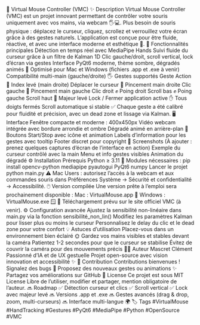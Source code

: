🎯 Virtual Mouse Controller (VMC)
✨ Description
Virtual Mouse Controller (VMC) est un projet innovant permettant de contrôler votre souris uniquement avec vos mains, via webcam 🖐️💻.
Plus besoin de souris physique : déplacez le curseur, cliquez, scrollez et verrouillez votre écran grâce à des gestes naturels.
L’application est conçue pour être fluide, réactive, et avec une interface moderne et esthétique 🎨.
🚀 Fonctionnalités principales
Détection en temps réel avec MediaPipe Hands
Suivi fluide du curseur grâce à un filtre de Kalman 1D
Clic gauche/droit, scroll vertical, lock d’écran via gestes
Interface PyQt6 moderne, thème sombre, dégradés animés 🌈
Optimisé pour Mac et Windows (fichiers .app et .exe à venir)
Compatibilité multi-main (gauche/droite)
🖐️ Gestes supportés
Geste	Action
🖖 Index levé (main droite)	Déplacer le curseur
🤏 Pincement main droite	Clic gauche
🤏 Pincement main gauche	Clic droit
✊ Poing droit	Scroll bas
✊ Poing gauche	Scroll haut
🖕 Majeur levé	Lock / Fermer application active
✋ Tous doigts fermés	Scroll automatique si stable
✅ Chaque geste a été calibré pour fluidité et précision, avec un dead zone et lissage via Kalman.
🖥️ Interface
Fenêtre compacte et moderne : 400x450px
Vidéo webcam intégrée avec bordure arrondie et ombre
Dégradé animé en arrière-plan 🌈
Boutons Start/Stop avec icône et animation
Labels d’information pour les gestes avec tooltip
Footer discret pour copyright
📸 Screenshots
(À ajouter : prenez quelques captures d’écran de l’interface en action)
Exemple du curseur contrôlé avec la main
Menu et info gestes visibles
Animation du dégradé
⚙️ Installation
Prérequis
Python ≥ 3.11 🐍
Modules nécessaires :
pip install opencv-python mediapipe pyautogui PyQt6 numpy
Lancer le projet
python main.py
⚠️ Mac Users : autorisez l’accès à la webcam et aux commandes souris dans Préférences Système → Sécurité et confidentialité → Accessibilité.
🖱️ Version compilée
Une version prête à l’emploi sera prochainement disponible :
Mac : VirtualMouse.app 🍏
Windows : VirtualMouse.exe 🪟
🔗 Téléchargement prévu sur le site officiel VMC (à venir).
⚙️ Configuration avancée
Ajustez la sensibilité non-linéaire dans main.py via la fonction sensibilité_non_lin()
Modifiez les paramètres Kalman pour lisser plus ou moins le curseur
Personnalisez le delay du clic et le dead zone pour votre confort
💡 Astuces d’utilisation
Placez-vous dans un environnement bien éclairé 🌞
Gardez vos mains visibles et stables devant la caméra
Patientez 1-2 secondes pour que le curseur se stabilise
Évitez de couvrir la caméra pour des mouvements précis
👨‍💻 Auteur
Mascret Clément
Passionné d’IA et de UX gestuelle
Projet open-source avec vision innovation et accessibilité ✨
🤝 Contribution
Contributions bienvenues !
Signalez des bugs 🐛
Proposez des nouveaux gestes ou animations ✨
Partagez vos améliorations sur GitHub
📜 License
Ce projet est sous MIT License
Libre de l’utiliser, modifier et partager, mention obligatoire de l’auteur.
🔜 Roadmap
✅ Détection curseur et clics
✅ Scroll vertical
✅ Lock avec majeur levé
🔜 Versions .app et .exe
🔜 Gestes avancés (drag & drop, zoom, multi-curseurs)
🔜 Interface multi-langue 🌍
🏷️ Tags
#VirtualMouse #HandTracking #Gestures #PyQt6 #MediaPipe #Python #OpenSource #VMC
